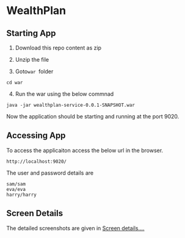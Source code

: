 # WealthPlan  

## Starting App

1. Download this repo content as zip

2. Unzip the file

3. Goto`war `folder

```
cd war
```

4. Run the war using the below commnad

```
java -jar wealthplan-service-0.0.1-SNAPSHOT.war
```

Now the application should be starting and running at the port 9020.

## Accessing App

To access the applicaiton access the below url in the browser.

```
http://localhost:9020/
```

The user and password details are

```
sam/sam
eva/eva
harry/harry
```

## Screen Details

The detailed screenshots are given in [Screen details....](./readme-screens.md)